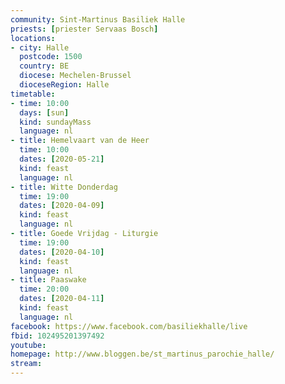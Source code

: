 ```yaml
---
community: Sint-Martinus Basiliek Halle
priests: [priester Servaas Bosch]
locations:
- city: Halle
  postcode: 1500
  country: BE
  diocese: Mechelen-Brussel
  dioceseRegion: Halle
timetable:
- time: 10:00
  days: [sun]
  kind: sundayMass
  language: nl
- title: Hemelvaart van de Heer
  time: 10:00
  dates: [2020-05-21]
  kind: feast
  language: nl
- title: Witte Donderdag
  time: 19:00
  dates: [2020-04-09]
  kind: feast
  language: nl
- title: Goede Vrijdag - Liturgie
  time: 19:00
  dates: [2020-04-10]
  kind: feast
  language: nl
- title: Paaswake
  time: 20:00
  dates: [2020-04-11]
  kind: feast
  language: nl
facebook: https://www.facebook.com/basiliekhalle/live
fbid: 102495201397492
youtube:
homepage: http://www.bloggen.be/st_martinus_parochie_halle/
stream:
---
```

